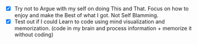 - [x] Try not to Argue with my self on doing This and That. Focus on how to enjoy and make the Best of what I got. Not Self Blamming.
- [x] Test out if I could Learn to code using mind visualization and memorization. (code in my brain and process information + memorize it without coding)